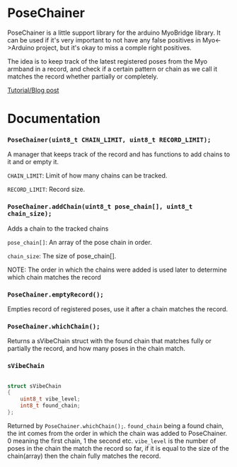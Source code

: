 # PoseChainer
PoseChainer is a little support library for the arduino MyoBridge library. It can be used if it's very important to not have any false positives in Myo<->Arduino project, but it's okay to miss a comple right positives.

The idea is to keep track of the latest registered poses from the Myo armband in a record, and check if a certain pattern or chain as we call it matches the record whether partially or completely.

[Tutorial/Blog post](https://blog.raquenaengineering.com/myo-powered-arduino-sketches-and-applications/)

# Documentation 

### `PoseChainer(uint8_t CHAIN_LIMIT, uint8_t RECORD_LIMIT);`

A manager that keeps track of the record and has functions to add chains to it and or empty it.

`CHAIN_LIMIT`: Limit of how many chains can be tracked.

`RECORD_LIMIT`: Record size. 

### `PoseChainer.addChain(uint8_t pose_chain[], uint8_t chain_size);`

Adds a chain to the tracked chains

`pose_chain[]`: An array of the pose chain in order.

`chain_size`: The size of pose_chain[].

NOTE: The order in which the chains were added is used later to determine which chain matches the record

### `PoseChainer.emptyRecord();`

Empties record of registered poses, use it after a chain matches the record.

### `PoseChainer.whichChain();`

Returns a sVibeChain struct with the found chain that matches fully or partially the record, and how many poses in the chain match. 

### `sVibeChain`
```c

struct sVibeChain  
{
    uint8_t vibe_level;
    int8_t found_chain;
};
```
Returned by `PoseChainer.whichChain();`. `found_chain` being a found chain, the int comes from the order in which the chain was added to PoseChainer. 0 meaning the first chain, 1 the second etc.
`vibe_level` is the number of poses in the chain the match the record so far, if it is equal to the size of the chain(array) then the chain fully matches the record.
